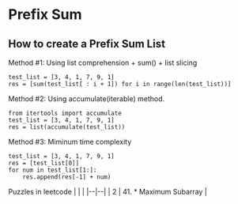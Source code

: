 # Prefix Sum

## How to create a Prefix Sum List

Method #1: Using list comprehension + sum() + list slicing
```
test_list = [3, 4, 1, 7, 9, 1] 
res = [sum(test_list[ : i + 1]) for i in range(len(test_list))] 
```

Method #2: Using accumulate(iterable) method.
```
from itertools import accumulate  
test_list = [3, 4, 1, 7, 9, 1] 
res = list(accumulate(test_list))
```

Method #3: Miminum time complexity
```
test_list = [3, 4, 1, 7, 9, 1]
res = [test_list[0]]
for num in test_list[1:]:
    res.append(res[-1] + num)
```


Puzzles in leetcode
|  |  |
|--|--|
| 2 | 41. * Maximum Subarray |
